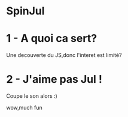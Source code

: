 # SpinJul

# 1 - A quoi ca sert?
Une decouverte du JS,donc l'interet est limité?

# 2 - J'aime pas Jul !
Coupe le son alors :)
















wow,much fun
